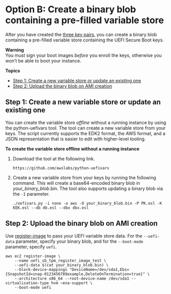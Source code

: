 # Option B: Create a binary blob containing a pre\-filled variable store<a name="uefi-secure-boot-optionB"></a>

After you have created the [three key pairs](uefi-secure-boot-create-three-key-pairs.md), you can create a binary blob containing a pre\-filled variable store containing the UEFI Secure Boot keys\.

**Warning**  
You must sign your boot images *before* you enroll the keys, otherwise you won’t be able to boot your instance\.

**Topics**
+ [Step 1: Create a new variable store or update an existing one](#uefi-secure-boot-create-or-update-variable)
+ [Step 2: Upload the binary blob on AMI creation](#uefi-secure-boot-upload-binary-blob-on-ami-creation)

## Step 1: Create a new variable store or update an existing one<a name="uefi-secure-boot-create-or-update-variable"></a>

You can create the variable store *offline* without a running instance by using the python\-uefivars tool\. The tool can create a new variable store from your keys\. The script currently supports the EDK2 format, the AWS format, and a JSON representation that is easier to edit with higher\-level tooling\.

**To create the variable store offline without a running instance**

1. Download the tool at the following link\.

   ```
   https://github.com/awslabs/python-uefivars
   ```

1. Create a new variable store from your keys by running the following command\. This will create a base64\-encoded binary blob in *your\_binary\_blob*\.bin\. The tool also supports updating a binary blob via the `-I` parameter\.

   ```
   ./uefivars.py -i none -o aws -O your_binary_blob.bin -P PK.esl -K KEK.esl --db db.esl --dbx dbx.esl
   ```

## Step 2: Upload the binary blob on AMI creation<a name="uefi-secure-boot-upload-binary-blob-on-ami-creation"></a>

Use [register\-image](https://docs.aws.amazon.com/cli/latest/reference/ec2/register-image.html) to pass your UEFI variable store data\. For the `--uefi-data` parameter, specify your binary blob, and for the `--boot-mode` parameter, specify `uefi`\.

```
aws ec2 register-image \
    --name uefi_sb_tpm_register_image_test \
    --uefi-data $(cat your_binary_blob.bin) \
    --block-device-mappings "DeviceName=/dev/sda1,Ebs= {SnapshotId=snap-0123456789example,DeleteOnTermination=true}" \
    --architecture x86_64 --root-device-name /dev/sda1 --virtualization-type hvm —ena-support \
    --boot-mode uefi
```